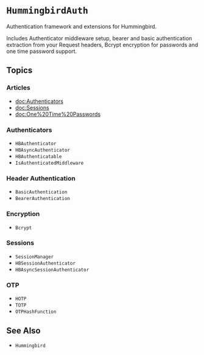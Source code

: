 # ``HummingbirdAuth``

Authentication framework and extensions for Hummingbird.

Includes Authenticator middleware setup, bearer and basic authentication extraction from your Request headers, Bcrypt encryption for passwords and one time password support.

## Topics

### Articles

- <doc:Authenticators>
- <doc:Sessions>
- <doc:One%20Time%20Passwords>

### Authenticators

- ``HBAuthenticator``
- ``HBAsyncAuthenticator``
- ``HBAuthenticatable``
- ``IsAuthenticatedMiddleware``

### Header Authentication

- ``BasicAuthentication``
- ``BearerAuthentication``

### Encryption

- ``Bcrypt``

### Sessions

- ``SessionManager``
- ``HBSessionAuthenticator``
- ``HBAsyncSessionAuthenticator``

### OTP

- ``HOTP``
- ``TOTP``
- ``OTPHashFunction``

## See Also

- ``Hummingbird``
